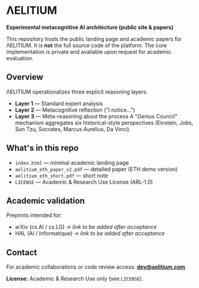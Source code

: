 # ΛELITIUM
**Experimental metacognitive AI architecture (public site & papers)**

This repository hosts the public landing page and academic papers for ΛELITIUM.
It is **not** the full source code of the platform. The core implementation is
private and available upon request for academic evaluation.

## Overview
ΛELITIUM operationalizes three explicit reasoning layers:
- **Layer 1** — Standard expert analysis
- **Layer 2** — Metacognitive reflection ("I notice…")
- **Layer 3** — Meta-reasoning about the process
A "Genius Council" mechanism aggregates six historical-style perspectives
(Einstein, Jobs, Sun Tzu, Socrates, Marcus Aurelius, Da Vinci).

## What's in this repo
- `index.html` — minimal academic landing page
- `aelitium_eth_paper_v2.pdf` — detailed paper (ETH demo version)
- `aelitium_eth_short.pdf` — short note
- `LICENSE` — Academic & Research Use License (ARL-1.0)

## Academic validation
Preprints intended for:
- arXiv (cs.AI / cs.LG) → _link to be added after acceptance_
- HAL (AI / Informatique) → _link to be added after acceptance_

## Contact
For academic collaborations or code review access: **dev@aelitium.com**

**License:** Academic & Research Use only (see `LICENSE`).